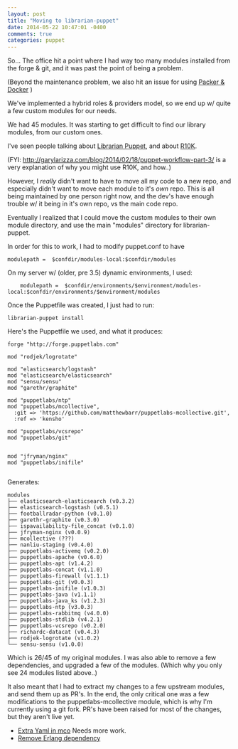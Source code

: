 ```yaml
---
layout: post
title: "Moving to librarian-puppet"
date: 2014-05-22 10:47:01 -0400
comments: true
categories: puppet
---
```

So... The office hit a point where I had way too many modules installed from the forge & git, and it was past the point of being a problem.  

(Beyond the maintenance problem, we also hit an issue for using [Packer & Docker](/blog/2014/05/22/puppet-for-packer-and-docker/) )

We've implemented a hybrid roles & providers model, so we end up w/ quite a few custom modules for our needs.

We had 45 modules.  It was starting to get difficult to find our library modules, from our custom ones.

I've seen people talking about [Librarian Puppet](https://github.com/rodjek/librarian-puppet), and about [R10K](https://github.com/adrienthebo/r10k).

(FYI: http://garylarizza.com/blog/2014/02/18/puppet-workflow-part-3/ is a very explanation of why you might use R10K, and how..)

However, I *really* didn't want to have to move all my code to a new repo, and especially didn't want to move each module to it's *own* repo.  This is all being maintained by one person right now, and the dev's have enough trouble w/ it being in it's own repo, vs the main code repo.

Eventually I realized that I could move the custom modules to their own module directory, and use the main "modules" directory for librarian-puppet.  

In order for this to work, I had to modify puppet.conf to have 

    modulepath =  $confdir/modules-local:$confdir/modules


On my server w/ (older, pre 3.5) dynamic environments, I used:

        modulepath =  $confdir/environments/$environment/modules-local:$confdir/environments/$environment/modules


Once the Puppetfile was created, I just had to run:

    librarian-puppet install

Here's the Puppetfile we used, and what it produces:

```plain Puppetfile
forge "http://forge.puppetlabs.com"

mod "rodjek/logrotate"

mod "elasticsearch/logstash"
mod "elasticsearch/elasticsearch"
mod "sensu/sensu"
mod "garethr/graphite"

mod "puppetlabs/ntp"
mod "puppetlabs/mcollective",
  :git => 'https://github.com/matthewbarr/puppetlabs-mcollective.git',
  :ref => 'kensho'

mod "puppetlabs/vcsrepo"
mod "puppetlabs/git"


mod "jfryman/nginx"
mod "puppetlabs/inifile"


```
Generates:

```
modules
├── elasticsearch-elasticsearch (v0.3.2)
├── elasticsearch-logstash (v0.5.1)
├── footballradar-python (v0.1.0)
├── garethr-graphite (v0.3.0)
├── ispavailability-file_concat (v0.1.0)
├── jfryman-nginx (v0.0.9)
├── mcollective (???)
├── nanliu-staging (v0.4.0)
├── puppetlabs-activemq (v0.2.0)
├── puppetlabs-apache (v0.6.0)
├── puppetlabs-apt (v1.4.2)
├── puppetlabs-concat (v1.1.0)
├── puppetlabs-firewall (v1.1.1)
├── puppetlabs-git (v0.0.3)
├── puppetlabs-inifile (v1.0.3)
├── puppetlabs-java (v1.1.1)
├── puppetlabs-java_ks (v1.2.3)
├── puppetlabs-ntp (v3.0.3)
├── puppetlabs-rabbitmq (v4.0.0)
├── puppetlabs-stdlib (v4.2.1)
├── puppetlabs-vcsrepo (v0.2.0)
├── richardc-datacat (v0.4.3)
├── rodjek-logrotate (v1.0.2)
└── sensu-sensu (v1.0.0)
```

Which is 26/45 of my original modules.  I was also able to remove a few dependencies, and upgraded a few of the modules.  (Which why you only see 24 modules listed above..)

It also meant that I had to extract my changes to a few upstream modules, and send them up as PR's.  In the end, the only critical one was a few modifications to the puppetlabs-mcollective module, which is why I'm currently using a git fork.  PR's have been raised for most of the changes, but they aren't live yet.

* [Extra Yaml in mco](https://github.com/puppetlabs/puppetlabs-mcollective/pull/109) Needs more work.
* [Remove Erlang dependency](https://github.com/puppetlabs/puppetlabs-mcollective/pull/145)


